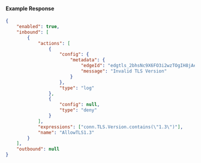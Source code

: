 <!-- Code generated for API Clients. DO NOT EDIT. -->

#### Example Response

```json
{
	"enabled": true,
	"inbound": [
		{
			"actions": [
				{
					"config": {
						"metadata": {
							"edgeId": "edgtls_2bhsNc9X6FO3i2wzTOgIH8jAe52",
							"message": "Invalid TLS Version"
						}
					},
					"type": "log"
				},
				{
					"config": null,
					"type": "deny"
				}
			],
			"expressions": ["conn.TLS.Version.contains(\"1.3\")"],
			"name": "AllowTLS1.3"
		}
	],
	"outbound": null
}
```
